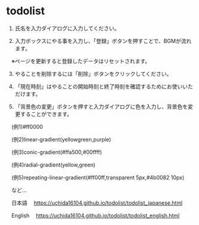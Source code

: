 # todolist

1. 氏名を入力ダイアログに入力してください。

2. 入力ボックスにやる事を入力し、「登録」ボタンを押すことで、BGMが流れます。

　※ページを更新すると登録したデータはリセットされます。

3. やることを削除するには「削除」ボタンをクリックしてください。

4. 「現在時刻」はやることの開始時刻と終了時刻を確認するためにお使いいただけます。

5. 「背景色の変更」ボタンを押すと入力ダイアログに色を入力し、背景色を変更することができます。

　(例1)#ff0000

　(例2)linear-gradient(yellowgreen,purple)

　(例3)conic-gradient(#ffa500,#00ffff)

　(例4)radial-gradient(yellow,green)

　(例5)repeating-linear-gradient(#ff00ff,transparent 5px,#4b0082 10px)

　など...


　日本語
　https://uchida16104.github.io/todolist/todolist_japanese.html

　English
　https://uchida16104.github.io/todolist/todolist_english.html
